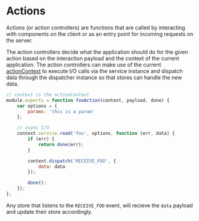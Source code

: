 # Actions

Actions (or action controllers) are functions that are called by interacting with components on the client or as an entry point for incoming requests on the server.

The action controllers decide what the application should do for the given action based on the interaction payload and the context of the current application. The action controllers can make use of the current [actionContext](https://github.com/yahoo/fluxible#getactioncontext) to execute I/O calls via the service instance and dispatch data through the dispatcher instance so that stores can handle the new data.

```js
// context is the actionContext
module.exports = function fooAction(context, payload, done) {
    var options = {
        params: 'this is a param'
    };

    // async I/O
    context.service.read('foo', options, function (err, data) {
        if (err) {
            return done(err);
        }

        context.dispatch('RECEIVE_FOO', {
            data: data
        });

        done();
    });
};
```

Any store that listens to the `RECEIVE_FOO` event, will recieve the `data` payload and update their store accordingly.